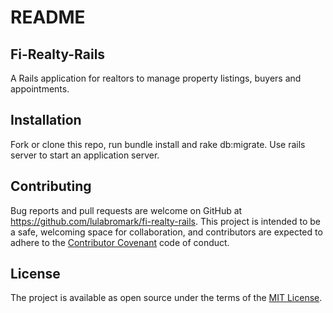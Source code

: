 # README

## Fi-Realty-Rails

A Rails application for realtors to manage property listings, buyers and appointments.

## Installation

Fork or clone this repo, run bundle install and rake db:migrate. Use rails server to start an application server.

## Contributing

Bug reports and pull requests are welcome on GitHub at <https://github.com/lulabromark/fi-realty-rails>. This project is intended to be a safe, welcoming space for collaboration, and contributors are expected to adhere to the [Contributor Covenant](http://contributor-covenant.org) code of conduct.

## License

The project is available as open source under the terms of the [MIT License](https://opensource.org/licenses/MIT).
